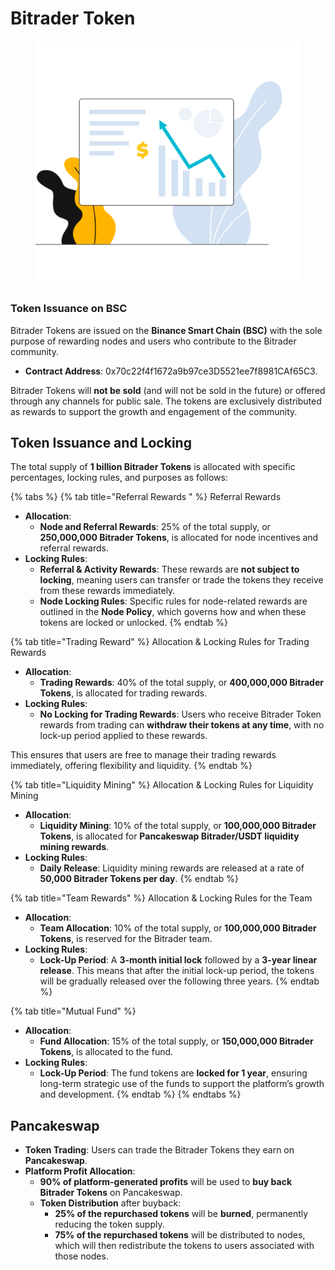 # Bitrader Token

<figure><img src="../.gitbook/assets/Croods Chart.png" alt=""><figcaption></figcaption></figure>

### Token Issuance on BSC



Bitrader Tokens are issued on the **Binance Smart Chain (BSC)** with the sole purpose of rewarding nodes and users who contribute to the Bitrader community.

* **Contract Address**: 0x70c22f4f1672a9b97ce3D5521ee7f8981CAf65C3.

Bitrader Tokens will **not be sold** (and will not be sold in the future) or offered through any channels for public sale. The tokens are exclusively distributed as rewards to support the growth and engagement of the community.

## Token Issuance and Locking

The total supply of **1 billion Bitrader Tokens** is allocated with specific percentages, locking rules, and purposes as follows:

{% tabs %}
{% tab title="Referral Rewards " %}
Referral Rewards&#x20;

* **Allocation**:
  * **Node and Referral Rewards**: 25% of the total supply, or **250,000,000 Bitrader Tokens**, is allocated for node incentives and referral rewards.
* **Locking Rules**:
  * **Referral & Activity Rewards**: These rewards are **not subject to locking**, meaning users can transfer or trade the tokens they receive from these rewards immediately.
  * **Node Locking Rules**: Specific rules for node-related rewards are outlined in the **Node Policy**, which governs how and when these tokens are locked or unlocked.
{% endtab %}

{% tab title="Trading Reward" %}
Allocation & Locking Rules for Trading Rewards

* **Allocation**:
  * **Trading Rewards**: 40% of the total supply, or **400,000,000 Bitrader Tokens**, is allocated for trading rewards.
* **Locking Rules**:
  * **No Locking for Trading Rewards**: Users who receive Bitrader Token rewards from trading can **withdraw their tokens at any time**, with no lock-up period applied to these rewards.

This ensures that users are free to manage their trading rewards immediately, offering flexibility and liquidity.
{% endtab %}

{% tab title="Liquidity Mining" %}
Allocation & Locking Rules for Liquidity Mining

* **Allocation**:
  * **Liquidity Mining**: 10% of the total supply, or **100,000,000 Bitrader Tokens**, is allocated for **Pancakeswap Bitrader/USDT liquidity mining rewards**.
* **Locking Rules**:
  * **Daily Release**: Liquidity mining rewards are released at a rate of **50,000 Bitrader Tokens per day**.
{% endtab %}

{% tab title="Team Rewards" %}
Allocation & Locking Rules for the Team

* **Allocation**:
  * **Team Allocation**: 10% of the total supply, or **100,000,000 Bitrader Tokens**, is reserved for the Bitrader team.
* **Locking Rules**:
  * **Lock-Up Period**: A **3-month initial lock** followed by a **3-year linear release**. This means that after the initial lock-up period, the tokens will be gradually released over the following three years.
{% endtab %}

{% tab title="Mutual Fund" %}


* **Allocation**:
  * **Fund Allocation**: 15% of the total supply, or **150,000,000 Bitrader Tokens**, is allocated to the fund.
* **Locking Rules**:
  * **Lock-Up Period**: The fund tokens are **locked for 1 year**, ensuring long-term strategic use of the funds to support the platform’s growth and development.
{% endtab %}
{% endtabs %}

## Pancakeswap

* **Token Trading**: Users can trade the Bitrader Tokens they earn on **Pancakeswap**.
* **Platform Profit Allocation**:
  * **90% of platform-generated profits** will be used to **buy back Bitrader Tokens** on Pancakeswap.
  * **Token Distribution** after buyback:
    * **25% of the repurchased tokens** will be **burned**, permanently reducing the token supply.
    * **75% of the repurchased tokens** will be distributed to nodes, which will then redistribute the tokens to users associated with those nodes.

##
